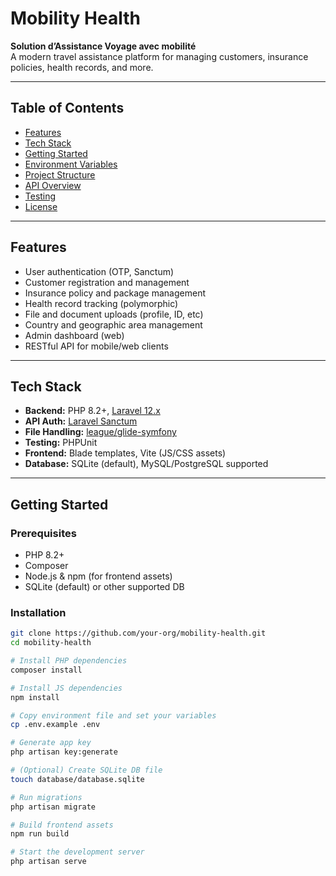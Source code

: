 # Mobility Health

**Solution d’Assistance Voyage avec mobilité**  
A modern travel assistance platform for managing customers, insurance policies, health records, and more.

---

## Table of Contents

- [Features](#features)
- [Tech Stack](#tech-stack)
- [Getting Started](#getting-started)
- [Environment Variables](#environment-variables)
- [Project Structure](#project-structure)
- [API Overview](#api-overview)
- [Testing](#testing)
- [License](#license)

---

## Features

- User authentication (OTP, Sanctum)
- Customer registration and management
- Insurance policy and package management
- Health record tracking (polymorphic)
- File and document uploads (profile, ID, etc)
- Country and geographic area management
- Admin dashboard (web)
- RESTful API for mobile/web clients

---

## Tech Stack

- **Backend:** PHP 8.2+, [Laravel 12.x](https://laravel.com/)
- **API Auth:** [Laravel Sanctum](https://laravel.com/docs/12.x/sanctum)
- **File Handling:** [league/glide-symfony](https://glide.thephpleague.com/)
- **Testing:** PHPUnit
- **Frontend:** Blade templates, Vite (JS/CSS assets)
- **Database:** SQLite (default), MySQL/PostgreSQL supported

---

## Getting Started

### Prerequisites

- PHP 8.2+
- Composer
- Node.js & npm (for frontend assets)
- SQLite (default) or other supported DB

### Installation

```bash
git clone https://github.com/your-org/mobility-health.git
cd mobility-health

# Install PHP dependencies
composer install

# Install JS dependencies
npm install

# Copy environment file and set your variables
cp .env.example .env

# Generate app key
php artisan key:generate

# (Optional) Create SQLite DB file
touch database/database.sqlite

# Run migrations
php artisan migrate

# Build frontend assets
npm run build

# Start the development server
php artisan serve
